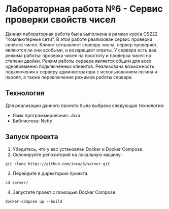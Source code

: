 # Лабораторная работа №6 - Сервис проверки свойств чисел

Данная лабораторная работа была выполнена в рамках курса CS222 "Компьютерные сети". В этой работе реализован сервис проверки свойств чисел. Клиент отправляет серверу числа, сервер проверяет, являются ли они особыми, и возвращает ответы. У сервера есть два режима работы: проверка чисел на простоту и проверка чисел на степени двойки. Режим работы сервера является общим для всех одновременно подключенных клиентов. Реализована возможность подключения к серверу администратора с использованием логина и пароля, а также переключение режимов работы сервера.

## Технология

Для реализации данного проекта была выбрана следующая технология:

- Язык программирования: Java
- Библиотека: Netty

## Запуск проекта

1. Убедитесь, что у вас установлен Docker и Docker Compose.
2. Склонируйте репозиторий на локальную машину:
```
git clone https://github.com/inrag3/server.git
```
3. Перейдите в директорию проекта:
```
cd server/
```
4. Запустите проект с помощью Docker Compose:
```
docker-compose up --build
```
